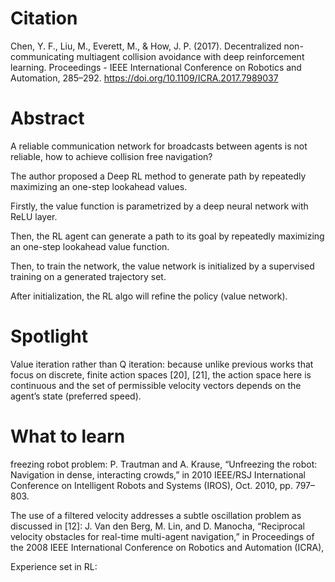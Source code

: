 
# Citation
Chen, Y. F., Liu, M., Everett, M., & How, J. P. (2017). Decentralized non-communicating multiagent collision avoidance with deep reinforcement learning. Proceedings - IEEE International Conference on Robotics and Automation, 285–292. https://doi.org/10.1109/ICRA.2017.7989037

# Abstract
A reliable communication network for broadcasts between agents is not reliable, how to achieve collision free navigation?

The author proposed a Deep RL method to generate path by repeatedly maximizing an one-step lookahead values. 

Firstly, the value function is parametrized by a deep neural network with ReLU layer.

Then, the RL agent can generate a path to its goal by repeatedly maximizing an one-step lookahead value function.

Then, to train the network, the value network is initialized by a supervised training on a generated trajectory set. 

After initialization, the RL algo will refine the policy (value network).

# Spotlight
Value iteration rather than Q iteration: because unlike previous works that focus on discrete, finite action spaces [20], [21], the action space here is continuous and the set of permissible velocity vectors depends on the agent’s state (preferred speed).

# What to learn
freezing robot problem: P. Trautman and A. Krause, “Unfreezing the robot: Navigation in dense, interacting crowds,” in 2010 IEEE/RSJ International Conference on Intelligent Robots and Systems (IROS), Oct. 2010, pp. 797–803.

The use of a filtered velocity addresses a subtle oscillation problem as discussed in [12]: J. Van den Berg, M. Lin, and D. Manocha, “Reciprocal velocity obstacles for real-time multi-agent navigation,” in Proceedings of the 2008 IEEE International Conference on Robotics and Automation (ICRA),

Experience set in RL:


